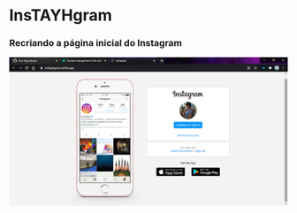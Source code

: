 # InsTAYHgram

### Recriando a página inicial do Instagram

<img src="https://github.com/tayhsn/instayhgram/blob/master/demo.png" />


